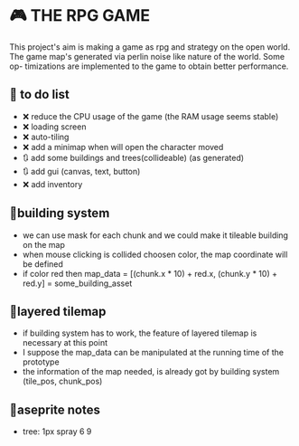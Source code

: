 # 🎮 THE RPG GAME
This project's aim is making a game as rpg and strategy on the open world. 
The game map's generated via perlin noise like nature of the world. Some op-
timizations are implemented to the game to obtain better performance. 

## 📅 to do list
- ❌ reduce the CPU usage of the game (the RAM usage seems stable) 
- ❌ loading screen
- ❌ auto-tiling
- ❌ add a minimap when will open the character moved
- 🔃 add some buildings and trees(collideable) (as generated)
- 🔃 add gui (canvas, text, button)
- ❌ add inventory

## 📝building system 
- we can use mask for each chunk and we could make it tileable building on the map
- when mouse clicking is collided choosen color, the map coordinate will be defined 
- if color red then map_data = [(chunk.x * 10) + red.x, (chunk.y * 10) + red.y] = some_building_asset

## 📝layered tilemap
- if building system has to work, the feature of layered tilemap is necessary at this point
- I suppose the map_data can be manipulated at the running time of the prototype
- the information of the map needed, is already got by building system (tile_pos, chunk_pos)

## 📝aseprite notes
* tree: 1px spray 6 9


